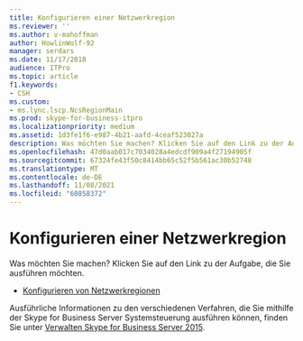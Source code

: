 ```yaml
---
title: Konfigurieren einer Netzwerkregion
ms.reviewer: ''
ms.author: v-mahoffman
author: HowlinWolf-92
manager: serdars
ms.date: 11/17/2018
audience: ITPro
ms.topic: article
f1.keywords:
- CSH
ms.custom:
- ms.lync.lscp.NcsRegionMain
ms.prod: skype-for-business-itpro
ms.localizationpriority: medium
ms.assetid: 1d3fe1f6-e987-4b21-aafd-4ceaf523027a
description: Was möchten Sie machen? Klicken Sie auf den Link zu der Aufgabe, die Sie ausführen möchten.
ms.openlocfilehash: 47d0aab017c7034028a4edcdf909a4f27194905f
ms.sourcegitcommit: 67324fe43f50c8414bb65c52f5b561ac30b52748
ms.translationtype: MT
ms.contentlocale: de-DE
ms.lasthandoff: 11/08/2021
ms.locfileid: "60858372"
---
```

# <a name="configure-a-network-region"></a>Konfigurieren einer Netzwerkregion

Was möchten Sie machen? Klicken Sie auf den Link zu der Aufgabe, die Sie ausführen möchten.

- [Konfigurieren von Netzwerkregionen](/previous-versions/office/lync-server-2013/lync-server-2013-creating-or-modifying-network-regions)

Ausführliche Informationen zu den verschiedenen Verfahren, die Sie mithilfe der Skype for Business Server Systemsteuerung ausführen können, finden Sie unter [Verwalten Skype for Business Server 2015](../../manage/manage.md).